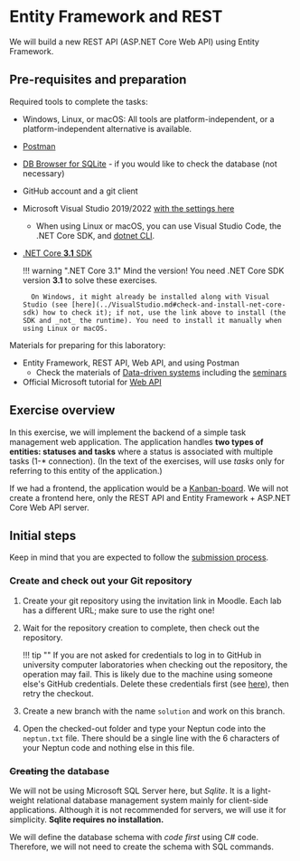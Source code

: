 ﻿# Entity Framework and REST

We will build a new REST API (ASP.NET Core Web API) using Entity Framework.

## Pre-requisites and preparation

Required tools to complete the tasks:

- Windows, Linux, or macOS: All tools are platform-independent, or a platform-independent alternative is available.
- [Postman](https://www.getpostman.com/)
- [DB Browser for SQLite](https://sqlitebrowser.org/) - if you would like to check the database (not necessary)
- GitHub account and a git client
- Microsoft Visual Studio 2019/2022 [with the settings here](../VisualStudio.md)
    - When using Linux or macOS, you can use Visual Studio Code, the .NET Core SDK, and [dotnet CLI](https://docs.microsoft.com/en-us/dotnet/core/tools/).
- [.NET Core **3.1** SDK](https://dotnet.microsoft.com/download/dotnet-core/3.1)

    !!! warning ".NET Core 3.1"
        Mind the version! You need .NET Core SDK version **3.1** to solve these exercises.

        On Windows, it might already be installed along with Visual Studio (see [here](../VisualStudio.md#check-and-install-net-core-sdk) how to check it); if not, use the link above to install (the SDK and _not_ the runtime). You need to install it manually when using Linux or macOS.

Materials for preparing for this laboratory:

- Entity Framework, REST API, Web API, and using Postman
    - Check the materials of [Data-driven systems](https://www.aut.bme.hu/Course/enviauac01) including the [seminars](https://bmeviauac01.github.io/datadriven-en/)
- Official Microsoft tutorial for [Web API](https://docs.microsoft.com/en-us/aspnet/core/tutorials/first-web-api?view=aspnetcore-3.1&tabs=visual-studio)

## Exercise overview

In this exercise, we will implement the backend of a simple task management web application. The application handles **two types of entities: statuses and tasks** where a status is associated with multiple tasks (1-\* connection). (In the text of the exercises, will use _tasks_ only for referring to this entity of the application.)

If we had a frontend, the application would be a [Kanban-board](https://en.wikipedia.org/wiki/Kanban_board). We will not create a frontend here, only the REST API and Entity Framework + ASP.NET Core Web API server.

## Initial steps

Keep in mind that you are expected to follow the [submission process](../GitHub.md).

### Create and check out your Git repository

1. Create your git repository using the invitation link in Moodle. Each lab has a different URL; make sure to use the right one!

1. Wait for the repository creation to complete, then check out the repository.

    !!! tip ""
        If you are not asked for credentials to log in to GitHub in university computer laboratories when checking out the repository, the operation may fail. This is likely due to the machine using someone else's GitHub credentials. Delete these credentials first (see [here](../GitHub-credentials.md)), then retry the checkout.

1. Create a new branch with the name `solution` and work on this branch.

1. Open the checked-out folder and type your Neptun code into the `neptun.txt` file. There should be a single line with the 6 characters of your Neptun code and nothing else in this file.

### ~~Creating~~ the database

We will not be using Microsoft SQL Server here, but _Sqlite_. It is a light-weight relational database management system mainly for client-side applications. Although it is not recommended for servers, we will use it for simplicity. **Sqlite requires no installation.**

We will define the database schema with _code first_ using C# code. Therefore, we will not need to create the schema with SQL commands.
